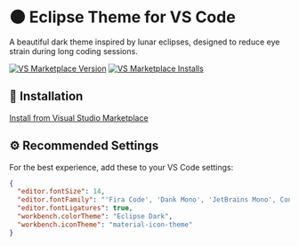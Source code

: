 # 🌑 Eclipse Theme for VS Code

A beautiful dark theme inspired by lunar eclipses, designed to reduce eye strain during long coding sessions.

[![VS Marketplace Version](https://img.shields.io/visual-studio-marketplace/v/Eclipse-Theme.eclipse-theme-midnight?label=VS%20Marketplace&logo=visual-studio-code)](https://marketplace.visualstudio.com/items?itemName=Eclipse-Theme.eclipse-theme-midnight)
[![VS Marketplace Installs](https://img.shields.io/visual-studio-marketplace/i/Eclipse-Theme.eclipse-theme-midnight?label=Installs)](https://marketplace.visualstudio.com/items?itemName=Eclipse-Theme.eclipse-theme-midnight)

## 🚀 Installation

[Install from Visual Studio Marketplace](https://marketplace.visualstudio.com/items?itemName=Eclipse-Theme.eclipse-theme-midnight)

## ⚙️ Recommended Settings

For the best experience, add these to your VS Code settings:

```json
{
  "editor.fontSize": 14,
  "editor.fontFamily": "'Fira Code', 'Dank Mono', 'JetBrains Mono', Consolas, 'Courier New', monospace",
  "editor.fontLigatures": true,
  "workbench.colorTheme": "Eclipse Dark",
  "workbench.iconTheme": "material-icon-theme"
}
```